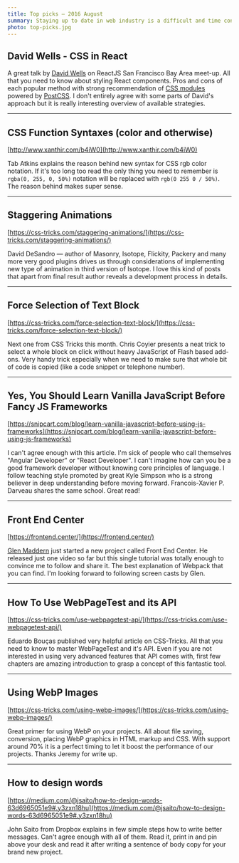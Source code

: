 ```yaml
---
title: Top picks — 2016 August
summary: Staying up to date in web industry is a difficult and time consuming task. I would like to share with you my top finds from the past month.
photo: top-picks.jpg
---
```


## David Wells - CSS in React

A great talk by [David Wells](https://twitter.com/DavidWells) on ReactJS San Francisco Bay Area meet-up. All that you need to know about styling React components. Pros and cons of each popular method with strong recommendation of [CSS modules](https://github.com/css-modules/css-modules) powered by [PostCSS](http://postcss.org/). I don't entirely agree with some parts of David's approach but it is really interesting overview of available strategies.

- - -

## CSS Function Syntaxes (color and otherwise)

[http://www.xanthir.com/b4iW0](http://www.xanthir.com/b4iW0)

Tab Atkins explains the reason behind new syntax for CSS rgb color notation. If it's too long too read the only thing you need to remember is `rgba(0, 255, 0, 50%)` notation will be replaced with `rgb(0 255 0 / 50%)`. The reason behind makes super sense.

- - -

## Staggering Animations

[https://css-tricks.com/staggering-animations/](https://css-tricks.com/staggering-animations/)

David DeSandro — author of Masonry, Isotope, Flickity, Packery and many more very good plugins drives us through considerations of implementing new type of animation in third version of Isotope. I love this kind of posts that apart from final result author reveals a development process in details.

- - -

## Force Selection of Text Block

[https://css-tricks.com/force-selection-text-block/](https://css-tricks.com/force-selection-text-block/)

Next one from CSS Tricks this month. Chris Coyier presents a neat trick to select a whole block on click without heavy JavaScript of Flash based add-ons. Very handy trick especially when we need to make sure that whole bit of code is copied (like a code snippet or telephone number).

- - -

## Yes, You Should Learn Vanilla JavaScript Before Fancy JS Frameworks

[https://snipcart.com/blog/learn-vanilla-javascript-before-using-js-frameworks](https://snipcart.com/blog/learn-vanilla-javascript-before-using-js-frameworks)

I can't agree enough with this article. I'm sick of people who call themselves "Angular Developer" or "React Developer". I can't imagine how can you be a good framework developer without knowing core principles of language. I follow teaching style promoted by great Kyle Simpson who is a strong believer in deep understanding before moving forward. Francois-Xavier P. Darveau shares the same school. Great read!

- - -

## Front End Center

[https://frontend.center/](https://frontend.center/)

[Glen Maddern](https://twitter.com/glenmaddern) just started a new project called Front End Center. He released just one video so far but this single tutorial was totally enough to convince me to follow and share it. The best explanation of Webpack that you can find. I'm looking forward to following screen casts by Glen.

- - -

## How To Use WebPageTest and its API

[https://css-tricks.com/use-webpagetest-api/](https://css-tricks.com/use-webpagetest-api/)

Eduardo Bouças published very helpful article on CSS-Tricks. All that you need to know to master WebPageTest and it's API. Even if you are not interested in using very advanced features that API comes with, first few chapters are amazing introduction to grasp a concept of this fantastic tool.

- - -

## Using WebP Images

[https://css-tricks.com/using-webp-images/](https://css-tricks.com/using-webp-images/)

Great primer for using WebP on your projects. All about file saving, conversion, placing WebP graphics in HTML markup and CSS. With support around 70% it is a perfect timing to let it boost the performance of our projects. Thanks Jeremy for write up.

- - -

## How to design words

[https://medium.com/@jsaito/how-to-design-words-63d6965051e9#.y3zxn18hu](https://medium.com/@jsaito/how-to-design-words-63d6965051e9#.y3zxn18hu)

John Saito from Dropbox explains in few simple steps how to write better messages. Can't agree enough with all of them. Read it, print in and pin above your desk and read it after writing a sentence of body copy for your brand new project.
